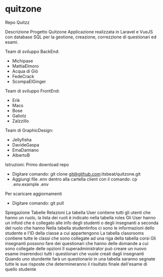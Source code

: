 # quitzone
Repo Quitzz

Descrizione Progetto Quitzone
Applicazione realizzata in Laravel e VueJS con database SQL per la gestione, creazione, correzzione di questionari ed esami.

Team di sviluppo BackEnd:
- Michipase
- MattiaElmoro
- Acqua di Giò
- FedeCrack
- ScompaElGinger

Team di sviluppo FrontEnd:
- Erik
- Macs
- Bose
- Galiotz
- Zalzzillo

Team di GraphicDesign:
- Jellyfisha
- DavideGaspa
- EmaDamiano
- AlbertoB

Istruzioni:
Primo download repo
- Digitare comando: git clone git@github.com:itsbeat/quitzone.git
- Aggiungi file .env dentro alla cartella client con il comando:       cp .env.example .env

Per scaricare aggiornamenti
- Digitare comando: git pull


Spiegazione Tabelle Relazioni
La tabella User contiene tutti gli utenti che hanno un ruolo, la lista dei ruoli è indicato nella tabella roles
Gli User hanno un infoid che è collegato alle info degli studenti o degli insegnanti a seconda del ruolo che hanno
Nella tabella studentinfos ci sono le informazioni dello studente e l'ID della classe a cui appartengono
La tabella classrooms contiene tutte le classi che sono collegate ad una riga della tabella corsi 
Gli insegnanti possono fare dei questionari che hanno delle domande a cui sono collegate delle opzioni 
Il superadministrator può creare un nuovo esame inserendoci tutti i questionari che vuole creati dagli insegnanti
Quando uno stundente farà un questionario in una tabella saranno segnate tutte le sue risposte che determineranno il risultato finale dell'esame di quello studente
